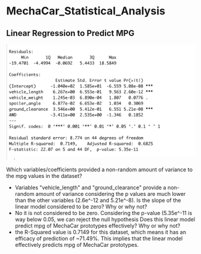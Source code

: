 # MechaCar_Statistical_Analysis

## Linear Regression to Predict MPG
![image_name](Deliverable1_screenshot.png)

Which variables/coefficients provided a non-random amount of variance to the mpg values in the dataset?
- Variables "vehicle_length" and "ground_clearance" provide a non-random amount of variance considering the p values are much lower than the other variables (2.6e^-12 and 5.21e^-8). 
Is the slope of the linear model considered to be zero? Why or why not?
- No it is not considered to be zero. Considering the p-value (5.35e^-11 is way below 0.05, we can reject the null hypothesis 
Does this linear model predict mpg of MechaCar prototypes effectively? Why or why not?
- the R-Squared value is 0.7149 for this dataset, which means it has an efficacy of prediction of ~71.49%. This implies that the linear model effectively predicts mpg of MechaCar prototypes. 

